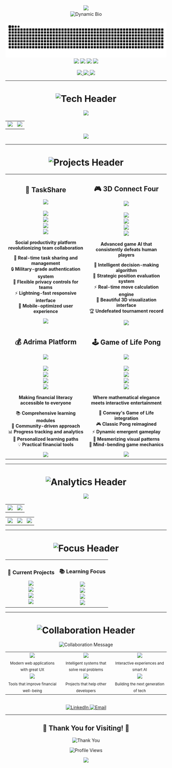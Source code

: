 <div align="center">
  <img src="https://capsule-render.vercel.app/api?type=waving&color=gradient&customColorList=6,11,20&height=400&section=header&text=MAHAN%20NOURHOSSEINI&fontSize=60&fontColor=fff&animation=twinkling&fontAlignY=40&desc=FULL-STACK%20DEVELOPER%20%26%20ML%20ENGINEER&descSize=24&descAlignY=65"/>
</div>

<div align="center">
  <img src="https://readme-typing-svg.herokuapp.com?font=Orbitron&size=35&pause=1000&color=00D9FF&center=true&vCenter=true&width=1200&height=100&lines=Building+digital+experiences+that+matter;Computer+Science+%40+University+of+Toronto;Creating+intelligent+systems+%26+beautiful+interfaces;Turning+complex+problems+into+simple+solutions" alt="Dynamic Bio" />
</div>

<br>

<div align="center">
  <img src="https://github.com/MahanNoosh/MahanNoosh/blob/output/github-contribution-grid-snake-dark.svg" />
</div>

<div align="center">
  
  <img src="https://img.shields.io/badge/🎓-University_of_Toronto_CS-003366?style=for-the-badge&logo=university&logoColor=white"/>
  <img src="https://img.shields.io/badge/🌍-Toronto,_Canada-E31837?style=for-the-badge&logo=location&logoColor=white"/>
  <img src="https://img.shields.io/badge/💼-Available_for_Opportunities-00C851?style=for-the-badge&logo=handshake&logoColor=white"/>
  <img src="https://img.shields.io/badge/🚀-Building_the_Future-FF6B35?style=for-the-badge&logo=rocket&logoColor=white"/>
  
</div>

<br>

<div align="center">
  
  <a href="https://www.linkedin.com/in/mahan-nourhosseinalipour-b4aa36235">
    <img src="https://img.shields.io/badge/LinkedIn-Let's_Connect-0077B5?style=for-the-badge&logo=linkedin&logoColor=white&labelColor=0077B5"/>
  </a>
  <a href="mailto:mahan.mnnr@gmail.com">
    <img src="https://img.shields.io/badge/Email-Get_In_Touch-D14836?style=for-the-badge&logo=gmail&logoColor=white&labelColor=D14836"/>
  </a>
  <a href="https://github.com/MahanNoosh">
    <img src="https://img.shields.io/badge/GitHub-Explore_Projects-181717?style=for-the-badge&logo=github&logoColor=white&labelColor=181717"/>
  </a>
  
</div>

---

<h1 align="center">
  <img src="https://readme-typing-svg.herokuapp.com?font=Orbitron&size=40&pause=1500&color=FF6B35&center=true&vCenter=true&width=600&lines=⚡+TECH+MASTERY+⚡" alt="Tech Header" />
</h1>

<div align="center">
  <img src="https://skillicons.dev/icons?i=python,typescript,javascript,java,cpp,react,nextjs,nodejs,express,postgresql,mongodb,aws,pytorch,tensorflow,docker,git&perline=8&theme=dark" />
</div>

<div align="center">
  <table>
    <tr>
      <td align="center">
        <img src="https://github-readme-stats.vercel.app/api/top-langs/?username=MahanNoosh&layout=donut&theme=tokyonight&bg_color=0D1117&border_color=00D9FF&title_color=00D9FF&text_color=FFF&hide_border=true&custom_title=Language%20Breakdown" width="400"/>
      </td>
      <td align="center">
        <img src="https://github-readme-stats.vercel.app/api?username=MahanNoosh&show_icons=true&theme=tokyonight&bg_color=0D1117&border_color=00D9FF&icon_color=00D9FF&title_color=00D9FF&text_color=FFF&hide_border=true&custom_title=GitHub%20Performance" width="400"/>
      </td>
    </tr>
  </table>
</div>

<div align="center">
  <img src="https://github-profile-trophy.vercel.app/?username=MahanNoosh&theme=tokyonight&no-frame=true&column=7&margin-w=15&margin-h=15&no-bg=true&rank=SECRET,SSS,SS,S,AAA,AA,A,B"/>
</div>

---

<h1 align="center">
  <img src="https://readme-typing-svg.herokuapp.com?font=Orbitron&size=40&pause=1500&color=00D9FF&center=true&vCenter=true&width=800&lines=🚀+PROJECT+SHOWCASE+🚀" alt="Projects Header" />
</h1>

<table align="center">
<tr>
<td width="50%" align="center">

<h2>🔗 TaskShare</h2>

<div align="center">
  <a href="https://web-development-project-1.onrender.com">
    <img src="https://img.shields.io/badge/🌐-LIVE_APPLICATION-success?style=for-the-badge&logo=globe&logoColor=white&labelColor=success"/>
  </a>
  <br><br>
  <img src="https://img.shields.io/badge/Frontend-React_+_Modern_Hooks-61DAFB?style=for-the-badge&logo=react&logoColor=white"/>
  <br>
  <img src="https://img.shields.io/badge/Backend-Node.js_+_Express-339933?style=for-the-badge&logo=node.js&logoColor=white"/>
  <br>
  <img src="https://img.shields.io/badge/Database-MongoDB_Atlas-47A248?style=for-the-badge&logo=mongodb&logoColor=white"/>
  <br>
  <img src="https://img.shields.io/badge/Auth-JWT_+_Secure_Cookies-FF6B35?style=for-the-badge&logo=jsonwebtokens&logoColor=white"/>
</div>

**Social productivity platform revolutionizing team collaboration**

🎯 **Real-time task sharing and management**  
🔒 **Military-grade authentication system**  
👥 **Flexible privacy controls for teams**  
⚡ **Lightning-fast responsive interface**  
📱 **Mobile-optimized user experience**

<div align="center">
  <img src="https://img.shields.io/badge/Impact-Real_Users_Daily-blueviolet?style=for-the-badge&logo=users&logoColor=white"/>
</div>

</td>
<td width="50%" align="center">

<h2>🎮 3D Connect Four</h2>

<div align="center">
  <a href="https://github.com/MahanNoosh/3D-Connect-4">
    <img src="https://img.shields.io/badge/⭐-GITHUB_REPOSITORY-181717?style=for-the-badge&logo=github&logoColor=white&labelColor=181717"/>
  </a>
  <br><br>
  <img src="https://img.shields.io/badge/AI_Win_Rate-90%25+-FF6B35?style=for-the-badge&logo=brain&logoColor=white"/>
  <br>
  <img src="https://img.shields.io/badge/Algorithm-Minimax_+_Pruning-9146FF?style=for-the-badge&logo=algorithm&logoColor=white"/>
  <br>
  <img src="https://img.shields.io/badge/Interface-Java_Swing_3D-ED8B00?style=for-the-badge&logo=java&logoColor=white"/>
  <br>
  <img src="https://img.shields.io/badge/Performance-10K+_Calculations/sec-00D9FF?style=for-the-badge&logo=speedometer&logoColor=white"/>
</div>

**Advanced game AI that consistently defeats human players**

🧠 **Intelligent decision-making algorithm**  
🎯 **Strategic position evaluation system**  
⚡ **Real-time move calculation engine**  
🎨 **Beautiful 3D visualization interface**  
🏆 **Undefeated tournament record**

<div align="center">
  <img src="https://img.shields.io/badge/Achievement-Human_Crusher-gold?style=for-the-badge&logo=trophy&logoColor=white"/>
</div>

</td>
</tr>
<tr>
<td width="50%" align="center">

<h2>💰 Adrima Platform</h2>

<div align="center">
  <img src="https://img.shields.io/badge/Status-User_Testing_Phase-blueviolet?style=for-the-badge&logo=users&logoColor=white"/>
  <br><br>
  <img src="https://img.shields.io/badge/Mission-Financial_Education-00C851?style=for-the-badge&logo=education&logoColor=white"/>
  <br>
  <img src="https://img.shields.io/badge/Users-Early_Adopters_Active-FF6B35?style=for-the-badge&logo=trending-up&logoColor=white"/>
  <br>
  <img src="https://img.shields.io/badge/Platform-Web_Application-0077B5?style=for-the-badge&logo=web&logoColor=white"/>
  <br>
  <img src="https://img.shields.io/badge/Launch-Q4_2025-E31837?style=for-the-badge&logo=calendar&logoColor=white"/>
</div>

**Making financial literacy accessible to everyone**

📚 **Comprehensive learning modules**  
👥 **Community-driven approach**  
📊 **Progress tracking and analytics**  
🎯 **Personalized learning paths**  
💡 **Practical financial tools**

<div align="center">
  <img src="https://img.shields.io/badge/Vision-Democratize_Finance-success?style=for-the-badge&logo=target&logoColor=white"/>
</div>

</td>
<td width="50%" align="center">

<h2>🕹️ Game of Life Pong</h2>

<div align="center">
  <img src="https://img.shields.io/badge/Concept-Mathematical_Gaming-9146FF?style=for-the-badge&logo=atom&logoColor=white"/>
  <br><br>
  <img src="https://img.shields.io/badge/Innovation-Conway_+_Pong-00D9FF?style=for-the-badge&logo=gamepad&logoColor=white"/>
  <br>
  <img src="https://img.shields.io/badge/Mechanics-Cellular_Automata-FF6B35?style=for-the-badge&logo=dna&logoColor=white"/>
  <br>
  <img src="https://img.shields.io/badge/Uniqueness-Every_Game_Different-gold?style=for-the-badge&logo=sparkles&logoColor=white"/>
  <br>
  <img src="https://img.shields.io/badge/Art-Mathematics_+_Beauty-E31837?style=for-the-badge&logo=palette&logoColor=white"/>
</div>

**Where mathematical elegance meets interactive entertainment**

🧬 **Conway's Game of Life integration**  
🎮 **Classic Pong reimagined**  
⚡ **Dynamic emergent gameplay**  
🎨 **Mesmerizing visual patterns**  
🤯 **Mind-bending game mechanics**

<div align="center">
  <img src="https://img.shields.io/badge/Result-Digital_Masterpiece-ff0080?style=for-the-badge&logo=art&logoColor=white"/>
</div>

</td>
</tr>
</table>

---

<h1 align="center">
  <img src="https://readme-typing-svg.herokuapp.com?font=Orbitron&size=40&pause=1500&color=FF6B35&center=true&vCenter=true&width=900&lines=📊+PERFORMANCE+ANALYTICS+📊" alt="Analytics Header" />
</h1>

<div align="center">
  <img src="https://github-readme-activity-graph.vercel.app/graph?username=MahanNoosh&theme=tokyo-night&bg_color=0D1117&color=00D9FF&line=00D9FF&point=FFFFFF&area=true&hide_border=true&custom_title=🔥%20CONTRIBUTION%20ACTIVITY%20🔥&radius=10" />
</div>

<div align="center">
  <table>
    <tr>
      <td align="center">
        <img src="https://github-readme-streak-stats.herokuapp.com/?user=MahanNoosh&theme=tokyonight&background=0D1117&border=00D9FF&stroke=00D9FF&ring=00D9FF&fire=FF6B35&currStreakLabel=00D9FF&sideLabels=FFF&currStreakNum=FFF&sideNums=FFF&dates=FFF&hide_border=true&card_width=400" />
      </td>
      <td align="center">
        <img src="https://github-profile-summary-cards.vercel.app/api/cards/profile-details?username=MahanNoosh&theme=tokyonight&hide_border=true" width="400"/>
      </td>
    </tr>
  </table>
</div>

<div align="center">
  <table>
    <tr>
      <td align="center">
        <img src="https://github-profile-summary-cards.vercel.app/api/cards/repos-per-language?username=MahanNoosh&theme=tokyonight" width="300"/>
      </td>
      <td align="center">
        <img src="https://github-profile-summary-cards.vercel.app/api/cards/most-commit-language?username=MahanNoosh&theme=tokyonight" width="300"/>
      </td>
      <td align="center">
        <img src="https://github-profile-summary-cards.vercel.app/api/cards/stats?username=MahanNoosh&theme=tokyonight" width="300"/>
      </td>
    </tr>
  </table>
</div>

---

<h1 align="center">
  <img src="https://readme-typing-svg.herokuapp.com?font=Orbitron&size=40&pause=1500&color=00D9FF&center=true&vCenter=true&width=700&lines=🌱+GROWTH+%26+FOCUS+🌱" alt="Focus Header" />
</h1>

<div align="center">
  <table>
    <tr>
      <td width="50%" align="center">
        <h3>🎯 Current Projects</h3>
        <img src="https://img.shields.io/badge/Adrima-User_Feedback_Integration-blueviolet?style=for-the-badge&logo=users&logoColor=white"/>
        <br>
        <img src="https://img.shields.io/badge/Game_AI-Advanced_Algorithms-FF6B35?style=for-the-badge&logo=brain&logoColor=white"/>
        <br>
        <img src="https://img.shields.io/badge/Developer_Tools-Productivity_Enhancement-00D9FF?style=for-the-badge&logo=tools&logoColor=white"/>
        <br>
        <img src="https://img.shields.io/badge/Open_Source-Community_Contributions-00C851?style=for-the-badge&logo=github&logoColor=white"/>
      </td>
      <td width="50%" align="center">
        <h3>📚 Learning Focus</h3>
        <img src="https://img.shields.io/badge/System_Design-High_Availability-9146FF?style=for-the-badge&logo=architecture&logoColor=white"/>
        <br>
        <img src="https://img.shields.io/badge/Cloud_Architecture-Microservices-FF6B35?style=for-the-badge&logo=cloud&logoColor=white"/>
        <br>
        <img src="https://img.shields.io/badge/ML_Deployment-Production_Scale-00D9FF?style=for-the-badge&logo=tensorflow&logoColor=white"/>
        <br>
        <img src="https://img.shields.io/badge/Performance-Optimization_Mastery-E31837?style=for-the-badge&logo=speedometer&logoColor=white"/>
      </td>
    </tr>
  </table>
</div>

---

<h1 align="center">
  <img src="https://readme-typing-svg.herokuapp.com?font=Orbitron&size=40&pause=1500&color=FF6B35&center=true&vCenter=true&width=800&lines=🤝+LET'S+BUILD+TOGETHER+🤝" alt="Collaboration Header" />
</h1>

<div align="center">
  <img src="https://readme-typing-svg.herokuapp.com?font=JetBrains+Mono&size=22&pause=2000&color=00D9FF&center=true&vCenter=true&width=900&lines=Always+excited+to+collaborate+on+meaningful+projects;Looking+for+opportunities+to+learn+and+grow;Ready+to+contribute+to+impactful+solutions;Let's+create+something+amazing+together!" alt="Collaboration Message" />
</div>

<div align="center">
  <table>
    <tr>
      <td align="center" width="200">
        <img src="https://img.shields.io/badge/🚀-Full_Stack_Development-0077B5?style=for-the-badge&logo=web&logoColor=white"/>
        <br><sub>Modern web applications with great UX</sub>
      </td>
      <td align="center" width="200">
        <img src="https://img.shields.io/badge/🧠-Machine_Learning-FF6B35?style=for-the-badge&logo=brain&logoColor=white"/>
        <br><sub>Intelligent systems that solve real problems</sub>
      </td>
      <td align="center" width="200">
        <img src="https://img.shields.io/badge/🎮-Game_Development-9146FF?style=for-the-badge&logo=gamepad&logoColor=white"/>
        <br><sub>Interactive experiences and smart AI</sub>
      </td>
    </tr>
    <tr>
      <td align="center" width="200">
        <img src="https://img.shields.io/badge/💰-FinTech_Solutions-00C851?style=for-the-badge&logo=dollar-sign&logoColor=white"/>
        <br><sub>Tools that improve financial well-being</sub>
      </td>
      <td align="center" width="200">
        <img src="https://img.shields.io/badge/🌐-Open_Source-E31837?style=for-the-badge&logo=opensource&logoColor=white"/>
        <br><sub>Projects that help other developers</sub>
      </td>
      <td align="center" width="200">
        <img src="https://img.shields.io/badge/🚀-Startups-FF6B35?style=for-the-badge&logo=rocket&logoColor=white"/>
        <br><sub>Building the next generation of tech</sub>
      </td>
    </tr>
  </table>
</div>

<br>

<div align="center">
  
  <a href="https://www.linkedin.com/in/mahan-nourhosseinalipour-b4aa36235">
    <img src="https://img.shields.io/badge/LinkedIn-Professional_Network-0077B5?style=for-the-badge&logo=linkedin&logoColor=white&labelColor=0077B5&logoWidth=30" alt="LinkedIn"/>
  </a>
  <a href="mailto:mahan.mnnr@gmail.com">
    <img src="https://img.shields.io/badge/Email-Direct_Contact-D14836?style=for-the-badge&logo=gmail&logoColor=white&labelColor=D14836&logoWidth=30" alt="Email"/>
  </a>
  
</div>

---

<div align="center">
  
  <h2>🌟 Thank You for Visiting! 🌟</h2>
  
  <img src="https://readme-typing-svg.herokuapp.com?font=Orbitron&size=20&pause=3000&color=00D9FF&center=true&vCenter=true&width=800&lines=If+you+found+something+interesting%2C+feel+free+to+star+⭐;Always+open+to+new+opportunities+and+collaborations;Let's+build+the+future+together%2C+one+project+at+a+time!" alt="Thank You" />
  
  <br>
  
  ![Profile Views](https://komarev.com/ghpvc/?username=MahanNoosh&color=00D9FF&style=for-the-badge&label=Profile+Views)
  
</div>

<div align="center">
  <img src="https://capsule-render.vercel.app/api?type=waving&color=gradient&customColorList=6,11,20&height=200&section=footer&animation=twinkling"/>
</div>
